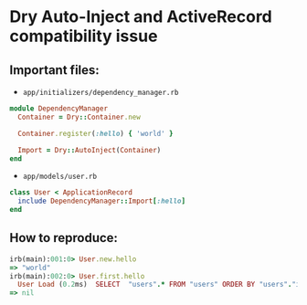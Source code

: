 # Dry Auto-Inject and ActiveRecord compatibility issue

## Important files:

- `app/initializers/dependency_manager.rb`

```ruby
module DependencyManager
  Container = Dry::Container.new

  Container.register(:hello) { 'world' }

  Import = Dry::AutoInject(Container)
end

```

- `app/models/user.rb`

```ruby
class User < ApplicationRecord
  include DependencyManager::Import[:hello]
end
```

## How to reproduce:

```ruby
irb(main):001:0> User.new.hello
=> "world"
irb(main):002:0> User.first.hello
  User Load (0.2ms)  SELECT  "users".* FROM "users" ORDER BY "users"."id" ASC LIMIT ?  [["LIMIT", 1]]
=> nil
```